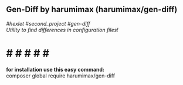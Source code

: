 <h2>Gen-Diff by harumimax (harumimax/gen-diff) </h2> <i>#hexlet #second_project #gen-diff</i> <br>
<i>Utility to find differences in configuration files!</i> <br>

# # # # # # #

<b>for installation use this easy command:</b> <br>
composer global require harumimax/gen-diff<br><br>